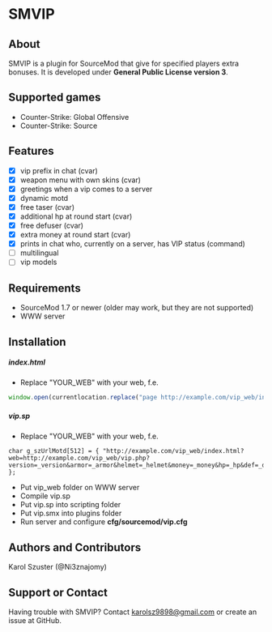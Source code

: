 # SMVIP

## About
SMVIP is a plugin for SourceMod that give for specified players extra bonuses. It is developed under **General Public License version 3**.

## Supported games
- Counter-Strike: Global Offensive
- Counter-Strike: Source

## Features
- [x] vip prefix in chat (cvar)
- [x] weapon menu with own skins (cvar)
- [x] greetings when a vip comes to a server
- [x] dynamic motd
- [x] free taser (cvar)
- [x] additional hp at round start (cvar)
- [x] free defuser (cvar)
- [x] extra money at round start (cvar)
- [x] prints in chat who, currently on a server, has VIP status (command)
- [ ] multilingual
- [ ] vip models

## Requirements
- SourceMod 1.7 or newer (older may work, but they are not supported)
- WWW server

## Installation
##### index.html
- Replace "YOUR_WEB" with your web, f.e.
```javascript
window.open(currentlocation.replace("page http://example.com/vip_web/index.html?web=", ""), "_blank");
```
##### vip.sp
- Replace "YOUR_WEB" with your web, f.e.
```sourcepawn
char g_szUrlMotd[512] = { "http://example.com/vip_web/index.html?web=http://example.com/vip_web/vip.php?version=_version&armor=_armor&helmet=_helmet&money=_money&hp=_hp&def=_def&taser=_taser&menu=_menu&prefix=_prefix&res=_res" };
```
- Put vip_web folder on WWW server
- Compile vip.sp
- Put vip.sp into scripting folder
- Put vip.smx into plugins folder
- Run server and configure **cfg/sourcemod/vip.cfg**

## Authors and Contributors
Karol Szuster (@Ni3znajomy)

## Support or Contact
Having trouble with SMVIP? Contact karolsz9898@gmail.com or create an issue at GitHub.
